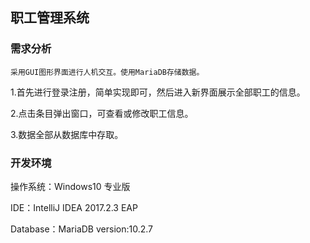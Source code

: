 ## 职工管理系统
### 需求分析
    采用GUI图形界面进行人机交互。使用MariaDB存储数据。
1.首先进行登录注册，简单实现即可，然后进入新界面展示全部职工的信息。

2.点击条目弹出窗口，可查看或修改职工信息。

3.数据全部从数据库中存取。
### 开发环境
操作系统：Windows10 专业版 

IDE：IntelliJ IDEA 2017.2.3 EAP 

Database：MariaDB version:10.2.7